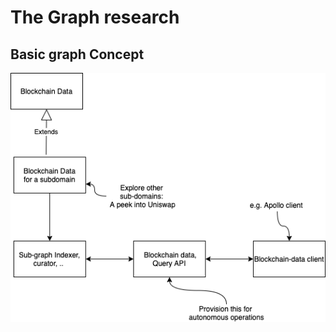 # The Graph research

## Basic graph Concept

![The graph concept](./GraphConcept.png?raw=true "The graph concept")
